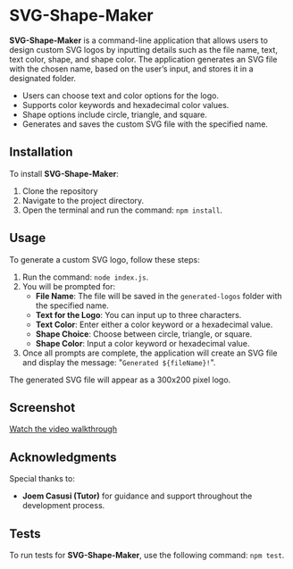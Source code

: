 # SVG-Shape-Maker

**SVG-Shape-Maker** is a command-line application that allows users to design custom SVG logos by inputting details such as the file name, text, text color, shape, and shape color. The application generates an SVG file with the chosen name, based on the user’s input, and stores it in a designated folder.

- Users can choose text and color options for the logo.
- Supports color keywords and hexadecimal color values.
- Shape options include circle, triangle, and square.
- Generates and saves the custom SVG file with the specified name.

## Installation

To install **SVG-Shape-Maker**:

1. Clone the repository
2. Navigate to the project directory.
3. Open the terminal and run the command: `npm install`.

## Usage

To generate a custom SVG logo, follow these steps:

1. Run the command: `node index.js`.
2. You will be prompted for:
   - **File Name**: The file will be saved in the `generated-logos` folder with the specified name.
   - **Text for the Logo**: You can input up to three characters.
   - **Text Color**: Enter either a color keyword or a hexadecimal value.
   - **Shape Choice**: Choose between circle, triangle, or square.
   - **Shape Color**: Input a color keyword or hexadecimal value.
3. Once all prompts are complete, the application will create an SVG file and display the message: "`Generated ${fileName}!`".

The generated SVG file will appear as a 300x200 pixel logo.

## Screenshot

[Watch the video walkthrough](./lib/assets/Screen%20Recording%202024-09-25%20045137.mp4)

## Acknowledgments

Special thanks to:

- **Joem Casusi (Tutor)** for guidance and support throughout the development process.

## Tests

To run tests for **SVG-Shape-Maker**, use the following command: `npm test`.
